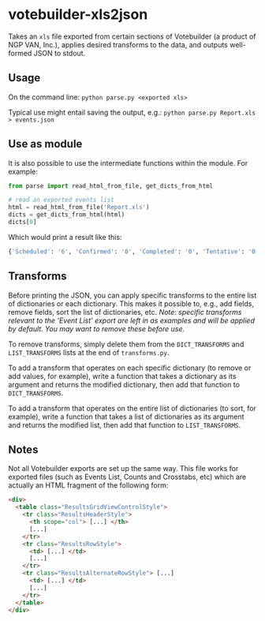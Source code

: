# votebuilder-xls2json

Takes an `xls` file exported from certain sections of Votebuilder (a product of NGP VAN, Inc.), applies desired transforms to the data, and outputs well-formed JSON to stdout.

## Usage

On the command line: `python parse.py <exported xls>`

Typical use might entail saving the output, e.g.: `python parse.py Report.xls > events.json`

## Use as module

It is also possible to use the intermediate functions within the module. For example:

```python
from parse import read_html_from_file, get_dicts_from_html

# read an exported events list
html = read_html_from_file('Report.xls')
dicts = get_dicts_from_html(html)
dicts[0]
```

Which would print a result like this:
```python
{'Scheduled': '6', 'Confirmed': '0', 'Completed': '0', 'Tentative': '0', 'Invited': '0', 'Walk In': '0', 'Conf Twice': '0', 'Paid': '0', 'ID': '55555', 'Wait List': '0', 'Cancelled': '0', 'Left Msg': '0', 'Time': '10:00 AM - 4:00 PM', 'Date': '1/1/13', 'No Show': '0', 'Type': 'Canvassing', 'Event': 'Anytown Canvass', 'Declined': '0'}
```

## Transforms

Before printing the JSON, you can apply specific transforms to the entire list of dictionaries or each dictionary. This makes it possible to, e.g., add fields, remove fields, sort the list of dictionaries, etc. *Note: specific transforms relevant to the 'Event List' export are left in as examples and will be applied by default. You may want to remove these before use.*

To remove transforms, simply delete them from the `DICT_TRANSFORMS` and `LIST_TRANSFORMS` lists at the end of `transforms.py`.

To add a transform that operates on each specific dictionary (to remove or add values, for example), write a function that takes a dictionary as its argument and returns the modified dictionary, then add that function to `DICT_TRANSFORMS`.

To add a transform that operates on the entire list of dictionaries (to sort, for example), write a function that takes a list of dictionaries as its argument and returns the modified list, then add that function to `LIST_TRANSFORMS`.

## Notes

Not all Votebuilder exports are set up the same way. This file works for exported files (such as Events List, Counts and Crosstabs, etc) which are actually an HTML fragment of the following form:

```html
<div>
  <table class="ResultsGridViewControlStyle">
    <tr class="ResultsHeaderStyle">
      <th scope="col"> [...] </th>
      [...]
    </tr>
    <tr class="ResultsRowStyle">
      <td> [...] </td>
      [...]
    </tr>
    <tr class="ResultsAlternateRowStyle"> [...]
      <td> [...] </td>
      [...]
    </tr>
  </table>
</div>
```